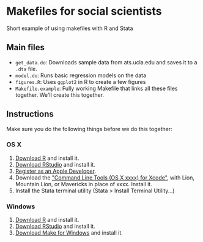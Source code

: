 # Makefiles for social scientists

Short example of using makefiles with R and Stata

## Main files

* `get_data.do`: Downloads sample data from ats.ucla.edu and saves it to a `.dta` file.
* `model.do`: Runs basic regression models on the data
* `figures.R`: Uses `ggplot2` in R to create a few figures
* `Makefile.example`: Fully working Makefile that links all these files together. We'll create this together.

## Instructions

Make sure you do the following things before we do this together:

### OS X

1. [Download R](http://cran.rstudio.com/bin/macosx/) and install it.
2. [Download RStudio](http://www.rstudio.com/ide/download/desktop) and install it.
3. [Register as an Apple Developer](https://developer.apple.com/membercenter/).
4. Download the ["Command Line Tools (OS X xxxx) for Xcode"](https://developer.apple.com/downloads/), with Lion, Mountain Lion, or Mavericks in place of xxxx. Install it.
5. Install the Stata terminal utility (Stata > Install Terminal Utility…)

### Windows

1. [Download R](http://cran.rstudio.com/bin/windows/base/) and install it.
2. [Download RStudio](http://www.rstudio.com/ide/download/desktop) and install it.
3. [Download Make for Windows](http://gnuwin32.sourceforge.net/downlinks/make.php) and install it.
